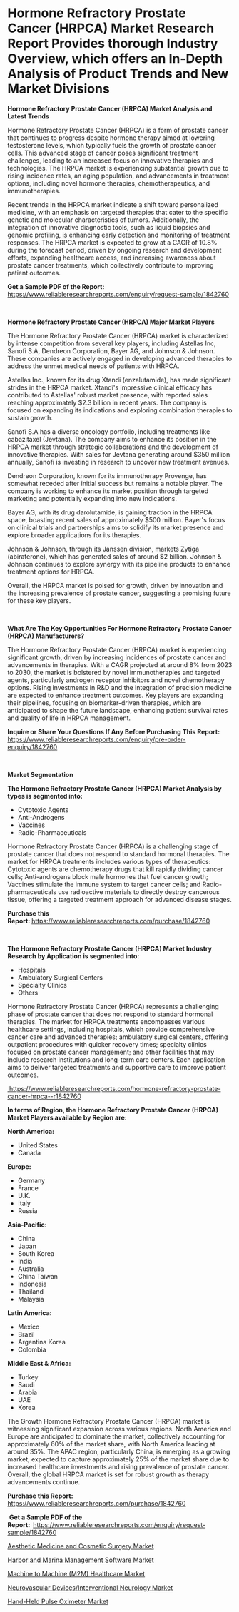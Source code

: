 <p><h1>Hormone Refractory Prostate Cancer (HRPCA) Market Research Report Provides thorough Industry Overview, which offers an In-Depth Analysis of Product Trends and New Market Divisions</h1></p><p><strong>Hormone Refractory Prostate Cancer (HRPCA) Market Analysis and Latest Trends</strong></p>
<p><p>Hormone Refractory Prostate Cancer (HRPCA) is a form of prostate cancer that continues to progress despite hormone therapy aimed at lowering testosterone levels, which typically fuels the growth of prostate cancer cells. This advanced stage of cancer poses significant treatment challenges, leading to an increased focus on innovative therapies and technologies. The HRPCA market is experiencing substantial growth due to rising incidence rates, an aging population, and advancements in treatment options, including novel hormone therapies, chemotherapeutics, and immunotherapies.</p><p>Recent trends in the HRPCA market indicate a shift toward personalized medicine, with an emphasis on targeted therapies that cater to the specific genetic and molecular characteristics of tumors. Additionally, the integration of innovative diagnostic tools, such as liquid biopsies and genomic profiling, is enhancing early detection and monitoring of treatment responses. The HRPCA market is expected to grow at a CAGR of 10.8% during the forecast period, driven by ongoing research and development efforts, expanding healthcare access, and increasing awareness about prostate cancer treatments, which collectively contribute to improving patient outcomes.</p></p>
<p><strong>Get a Sample PDF of the Report:&nbsp;</strong> <a href="https://www.reliableresearchreports.com/enquiry/request-sample/1842760?utm_campaign=41&utm_medium=2&utm_source=Github&utm_content=ia&utm_term=01012025&utm_id=hormone-refractory-prostate-cancer-hrpca">https://www.reliableresearchreports.com/enquiry/request-sample/1842760</a></p>
<p>&nbsp;</p>
<p><strong>Hormone Refractory Prostate Cancer (HRPCA) Major Market Players</strong></p>
<p><p>The Hormone Refractory Prostate Cancer (HRPCA) market is characterized by intense competition from several key players, including Astellas Inc, Sanofi S.A, Dendreon Corporation, Bayer AG, and Johnson & Johnson. These companies are actively engaged in developing advanced therapies to address the unmet medical needs of patients with HRPCA.</p><p>Astellas Inc., known for its drug Xtandi (enzalutamide), has made significant strides in the HRPCA market. Xtandi's impressive clinical efficacy has contributed to Astellas' robust market presence, with reported sales reaching approximately $2.3 billion in recent years. The company is focused on expanding its indications and exploring combination therapies to sustain growth.</p><p>Sanofi S.A has a diverse oncology portfolio, including treatments like cabazitaxel (Jevtana). The company aims to enhance its position in the HRPCA market through strategic collaborations and the development of innovative therapies. With sales for Jevtana generating around $350 million annually, Sanofi is investing in research to uncover new treatment avenues.</p><p>Dendreon Corporation, known for its immunotherapy Provenge, has somewhat receded after initial success but remains a notable player. The company is working to enhance its market position through targeted marketing and potentially expanding into new indications.</p><p>Bayer AG, with its drug darolutamide, is gaining traction in the HRPCA space, boasting recent sales of approximately $500 million. Bayer's focus on clinical trials and partnerships aims to solidify its market presence and explore broader applications for its therapies.</p><p>Johnson & Johnson, through its Janssen division, markets Zytiga (abiraterone), which has generated sales of around $2 billion. Johnson & Johnson continues to explore synergy with its pipeline products to enhance treatment options for HRPCA.</p><p>Overall, the HRPCA market is poised for growth, driven by innovation and the increasing prevalence of prostate cancer, suggesting a promising future for these key players.</p></p>
<p>&nbsp;</p>
<p><strong>What Are The Key Opportunities For Hormone Refractory Prostate Cancer (HRPCA) Manufacturers?</strong></p>
<p><p>The Hormone Refractory Prostate Cancer (HRPCA) market is experiencing significant growth, driven by increasing incidences of prostate cancer and advancements in therapies. With a CAGR projected at around 8% from 2023 to 2030, the market is bolstered by novel immunotherapies and targeted agents, particularly androgen receptor inhibitors and novel chemotherapy options. Rising investments in R&D and the integration of precision medicine are expected to enhance treatment outcomes. Key players are expanding their pipelines, focusing on biomarker-driven therapies, which are anticipated to shape the future landscape, enhancing patient survival rates and quality of life in HRPCA management.</p></p>
<p><strong>Inquire or Share Your Questions If Any Before Purchasing This Report:</strong> <a href="https://www.reliableresearchreports.com/enquiry/pre-order-enquiry/1842760?utm_campaign=41&utm_medium=2&utm_source=Github&utm_content=ia&utm_term=01012025&utm_id=hormone-refractory-prostate-cancer-hrpca">https://www.reliableresearchreports.com/enquiry/pre-order-enquiry/1842760</a></p>
<p>&nbsp;</p>
<p><strong>Market Segmentation</strong></p>
<p><strong>The Hormone Refractory Prostate Cancer (HRPCA) Market Analysis by types is segmented into:</strong></p>
<p><ul><li>Cytotoxic Agents</li><li>Anti-Androgens</li><li>Vaccines</li><li>Radio-Pharmaceuticals</li></ul></p>
<p><p>Hormone Refractory Prostate Cancer (HRPCA) is a challenging stage of prostate cancer that does not respond to standard hormonal therapies. The market for HRPCA treatments includes various types of therapeutics: Cytotoxic agents are chemotherapy drugs that kill rapidly dividing cancer cells; Anti-androgens block male hormones that fuel cancer growth; Vaccines stimulate the immune system to target cancer cells; and Radio-pharmaceuticals use radioactive materials to directly destroy cancerous tissue, offering a targeted treatment approach for advanced disease stages.</p></p>
<p><strong>Purchase this Report:&nbsp;</strong><a href="https://www.reliableresearchreports.com/purchase/1842760?utm_campaign=41&utm_medium=2&utm_source=Github&utm_content=ia&utm_term=01012025&utm_id=hormone-refractory-prostate-cancer-hrpca">https://www.reliableresearchreports.com/purchase/1842760</a></p>
<p>&nbsp;</p>
<p><strong>The Hormone Refractory Prostate Cancer (HRPCA) Market Industry Research by Application is segmented into:</strong></p>
<p><ul><li>Hospitals</li><li>Ambulatory Surgical Centers</li><li>Specialty Clinics</li><li>Others</li></ul></p>
<p><p>Hormone Refractory Prostate Cancer (HRPCA) represents a challenging phase of prostate cancer that does not respond to standard hormonal therapies. The market for HRPCA treatments encompasses various healthcare settings, including hospitals, which provide comprehensive cancer care and advanced therapies; ambulatory surgical centers, offering outpatient procedures with quicker recovery times; specialty clinics focused on prostate cancer management; and other facilities that may include research institutions and long-term care centers. Each application aims to deliver targeted treatments and supportive care to improve patient outcomes.</p></p>
<p><a href="https://www.reliableresearchreports.com/hormone-refractory-prostate-cancer-hrpca--r1842760?utm_campaign=41&utm_medium=2&utm_source=Github&utm_content=ia&utm_term=01012025&utm_id=hormone-refractory-prostate-cancer-hrpca">&nbsp;https://www.reliableresearchreports.com/hormone-refractory-prostate-cancer-hrpca--r1842760</a></p>
<p><strong>In terms of Region, the Hormone Refractory Prostate Cancer (HRPCA) Market Players available by Region are:</strong></p>
<p>
    <p> <strong> North America: </strong>
        <ul>
            <li>United States</li>
            <li>Canada</li>
        </ul>
        </p> 
    <p> <strong> Europe: </strong>
        <ul>
            <li>Germany</li>
            <li>France</li>
            <li>U.K.</li>
            <li>Italy</li>
            <li>Russia</li>
        </ul>
        </p> 
    <p> <strong> Asia-Pacific: </strong>
        <ul>
            <li>China</li>
            <li>Japan</li>
            <li>South Korea</li>
            <li>India</li>
            <li>Australia</li>
            <li>China Taiwan</li>
            <li>Indonesia</li>
            <li>Thailand</li>
            <li>Malaysia</li>
        </ul>
        </p> 
    <p> <strong> Latin America: </strong>
        <ul>
            <li>Mexico</li>
            <li>Brazil</li>
            <li>Argentina Korea</li>
            <li>Colombia</li>
        </ul>
        </p> 
    <p> <strong> Middle East & Africa: </strong>
        <ul>
            <li>Turkey</li>
            <li>Saudi</li>
            <li>Arabia</li>
            <li>UAE</li>
            <li>Korea</li>
        </ul>
    </p>
    </p>
<p><p>The Growth Hormone Refractory Prostate Cancer (HRPCA) market is witnessing significant expansion across various regions. North America and Europe are anticipated to dominate the market, collectively accounting for approximately 60% of the market share, with North America leading at around 35%. The APAC region, particularly China, is emerging as a growing market, expected to capture approximately 25% of the market share due to increased healthcare investments and rising prevalence of prostate cancer. Overall, the global HRPCA market is set for robust growth as therapy advancements continue.</p></p>
<p><strong>Purchase this Report: </strong><a href="https://www.reliableresearchreports.com/purchase/1842760?utm_campaign=41&utm_medium=2&utm_source=Github&utm_content=ia&utm_term=01012025&utm_id=hormone-refractory-prostate-cancer-hrpca">https://www.reliableresearchreports.com/purchase/1842760</a></p>
<p>&nbsp;<strong>Get a Sample PDF of the Report:&nbsp;&nbsp;</strong><a href="https://www.reliableresearchreports.com/enquiry/request-sample/1842760?utm_campaign=41&utm_medium=2&utm_source=Github&utm_content=ia&utm_term=01012025&utm_id=hormone-refractory-prostate-cancer-hrpca">https://www.reliableresearchreports.com/enquiry/request-sample/1842760</a></p>
<p><strong></strong></p>
<p><p><a href="https://github.com/kbollin866/Market-Research-Report-List-1/blob/main/aesthetic-medicine-and-cosmetic-surgery-market.md?utm_campaign=41&utm_medium=2&utm_source=Github&utm_content=ia&utm_term=01012025&utm_id=hormone-refractory-prostate-cancer-hrpca">Aesthetic Medicine and Cosmetic Surgery Market</a></p><p><a href="https://github.com/sholympia197070/Market-Research-Report-List-1/blob/main/harbor-and-marina-management-software-market.md?utm_campaign=41&utm_medium=2&utm_source=Github&utm_content=ia&utm_term=01012025&utm_id=hormone-refractory-prostate-cancer-hrpca">Harbor and Marina Management Software Market</a></p><p><a href="https://github.com/mauripalmi/Market-Research-Report-List-5/blob/main/machine-to-machine-m2m-healthcare-market.md?utm_campaign=41&utm_medium=2&utm_source=Github&utm_content=ia&utm_term=01012025&utm_id=hormone-refractory-prostate-cancer-hrpca">Machine to Machine (M2M) Healthcare Market</a></p><p><a href="https://github.com/sca704osol/Market-Research-Report-List-1/blob/main/neurovascular-devicesinterventional-neurology-market.md?utm_campaign=41&utm_medium=2&utm_source=Github&utm_content=ia&utm_term=01012025&utm_id=hormone-refractory-prostate-cancer-hrpca">Neurovascular Devices/Interventional Neurology Market</a></p><p><a href="https://github.com/janraimondo83/Market-Research-Report-List-1/blob/main/hand-held-pulse-oximeter-market.md?utm_campaign=41&utm_medium=2&utm_source=Github&utm_content=ia&utm_term=01012025&utm_id=hormone-refractory-prostate-cancer-hrpca">Hand-Held Pulse Oximeter Market</a></p></p>